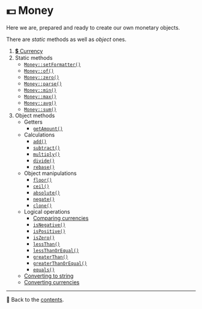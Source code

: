 # 💵 Money

Here we are, prepared and ready to create our own monetary objects.

There are *static* methods as well as *object* ones.

1. [💲 Currency](/docs/04_money/currency.md)
2. Static methods
    - [`Money::setFormatter()`](/docs/04_money/static/setFormatter.md)
    - [`Money::of()`](/docs/04_money/static/of.md)
    - [`Money::zero()`](/docs/04_money/static/zero.md)
    - [`Money::parse()`](/docs/04_money/static/parse.md)
    - [`Money::min()`](/docs/04_money/static/min.md)
    - [`Money::max()`](/docs/04_money/static/max.md)
    - [`Money::avg()`](/docs/04_money/static/avg.md)
    - [`Money::sum()`](/docs/04_money/static/sum.md)
3. Object methods
    - Getters
        - [`getAmount()`](/docs/04_money/object/getAmount.md)
    - Calculations
        - [`add()`](/docs/04_money/object/add.md)
        - [`subtract()`](/docs/04_money/object/subtract.md)
        - [`multiply()`](/docs/04_money/object/multiply.md)
        - [`divide()`](/docs/04_money/object/divide.md)
        - [`rebase()`](/docs/04_money/object/rebase.md)
    - Object manipulations
        - [`floor()`](/docs/04_money/object/floor.md)
        - [`ceil()`](/docs/04_money/object/ceil.md)
        - [`absolute()`](/docs/04_money/object/absolute.md)
        - [`negate()`](/docs/04_money/object/negate.md)
        - [`clone()`](/docs/04_money/object/clone.md)
    - Logical operations
        - [Comparing currencies](/docs/04_money/object/comparing_currencies.md)
        - [`isNegative()`](/docs/04_money/object/isNegative.md)
        - [`isPositive()`](/docs/04_money/object/isPositive.md)
        - [`isZero()`](/docs/04_money/object/isZero.md)
        - [`lessThan()`](/docs/04_money/object/lessThan.md)
        - [`lessThanOrEqual()`](/docs/04_money/object/lessThanOrEqual.md)
        - [`greaterThan()`](/docs/04_money/object/greaterThan.md)
        - [`greaterThanOrEqual()`](/docs/04_money/object/greaterThanOrEqual.md)
        - [`equals()`](/docs/04_money/object/equals.md)
    - [Converting to string](/docs/02_formatting/README.md#other-to-string-methods)
    - [Converting currencies](/docs/04_money/object/converting_currencies.md)

---

📌 Back to the [contents](/README.md#table-of-contents).
